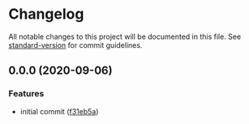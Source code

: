 # Changelog

All notable changes to this project will be documented in this file. See [standard-version](https://github.com/conventional-changelog/standard-version) for commit guidelines.

## 0.0.0 (2020-09-06)


### Features

* initial commit ([f31eb5a](https://github.com/mokkapps/changelog-generator-demo/commits/f31eb5a01b7e770a3540d2e5199d556278acfbb4))
